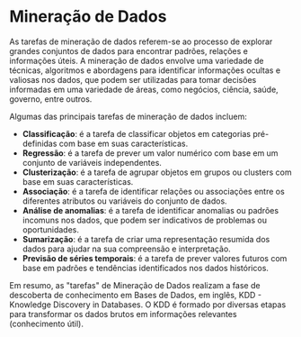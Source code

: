 # Mineração de Dados

As tarefas de mineração de dados referem-se ao processo de explorar grandes conjuntos de dados para encontrar padrões, relações e informações úteis. A mineração de dados envolve uma variedade de técnicas, algoritmos e abordagens para identificar informações ocultas e valiosas nos dados, que podem ser utilizadas para tomar decisões informadas em uma variedade de áreas, como negócios, ciência, saúde, governo, entre outros.

Algumas das principais tarefas de mineração de dados incluem:

- **Classificação**: é a tarefa de classificar objetos em categorias pré-definidas com base em suas características.
- **Regressão**: é a tarefa de prever um valor numérico com base em um conjunto de variáveis independentes.
- **Clusterização**: é a tarefa de agrupar objetos em grupos ou clusters com base em suas características.
- **Associação**: é a tarefa de identificar relações ou associações entre os diferentes atributos ou variáveis do conjunto de dados.
- **Análise de anomalias**: é a tarefa de identificar anomalias ou padrões incomuns nos dados, que podem ser indicativos de problemas ou oportunidades.
- **Sumarização**: é a tarefa de criar uma representação resumida dos dados para ajudar na sua compreensão e interpretação.
- **Previsão de séries temporais**: é a tarefa de prever valores futuros com base em padrões e tendências identificados nos dados históricos.

Em resumo, as "tarefas" de Mineração de Dados realizam a fase de descoberta de conhecimento em Bases de Dados, em inglês, KDD - Knowledge Discovery in Databases. O KDD é formado por diversas etapas para transformar os dados brutos em informações relevantes (conhecimento útil).

